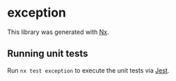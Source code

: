 # exception

This library was generated with [Nx](https://nx.dev).





## Running unit tests

Run `nx test exception` to execute the unit tests via [Jest](https://jestjs.io).



